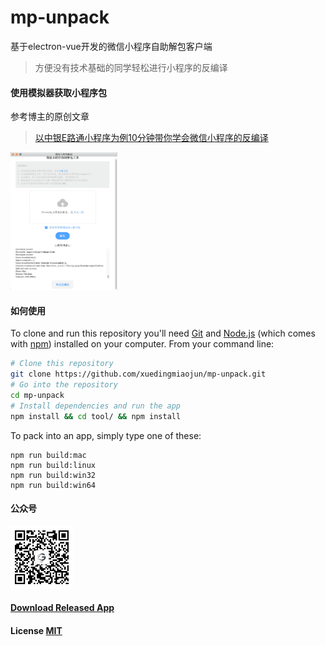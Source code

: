 # mp-unpack

基于electron-vue开发的微信小程序自助解包客户端  
> 方便没有技术基础的同学轻松进行小程序的反编译

#### 使用模拟器获取小程序包

参考博主的原创文章  
> [以中银E路通小程序为例10分钟带你学会微信小程序的反编译](http://xuedingmiao.com/blog/xcx_unpack.html)

<img src="mp-unpack.png" alt="解包过程" height="220" />

#### 如何使用

To clone and run this repository you'll need [Git](https://git-scm.com) and [Node.js](https://nodejs.org/en/download/) (which comes with [npm](https://www.npmjs.com/)) installed on your computer. From your command line:

``` bash
# Clone this repository
git clone https://github.com/xuedingmiaojun/mp-unpack.git
# Go into the repository
cd mp-unpack
# Install dependencies and run the app
npm install && cd tool/ && npm install 
```

To pack into an app, simply type one of these:

``` shell
npm run build:mac
npm run build:linux
npm run build:win32
npm run build:win64
```

#### 公众号
<img src="gzh.jpg" alt="公众号" height="100" />

#### [Download Released App](https://github.com/xuedingmiaojun/mp-unpack/releases)

#### License [MIT](LICENSE.md)